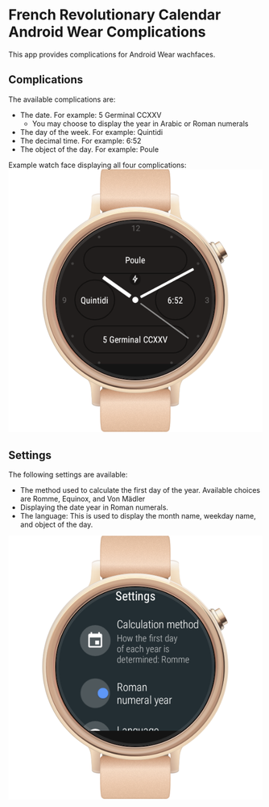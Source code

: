 # French Revolutionary Calendar Android Wear Complications
This app provides complications for Android Wear wachfaces.

## Complications
The available complications are:
* The date. For example: 5 Germinal CCXXV
  - You may choose to display the year in Arabic or Roman numerals
* The day of the week. For example: Quintidi
* The decimal time. For example: 6:52
* The object of the day.  For example: Poule

Example watch face displaying all four complications:
<img src="screenshots/screenshot-watchface.png"/>

## Settings
The following settings are available:
* The method used to calculate the first day of the year.  Available choices are Romme, Equinox, and Von Mädler
* Displaying the date year in Roman numerals.
* The language: This is used to display the month name, weekday name, and object of the day.

<img src="screenshots/screenshot-settings.png"/>
